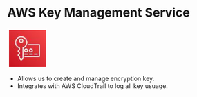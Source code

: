 # AWS Key Management Service

![AWS KMS](./images/kms.png)

- Allows us to create and manage encryption key.
- Integrates with AWS CloudTrail to log all key usuage.